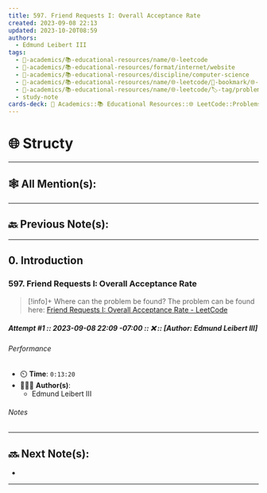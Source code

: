 ```yaml
---
title: 597. Friend Requests I꞉ Overall Acceptance Rate
created: 2023-09-08 22:13
updated: 2023-10-20T08:59
authors:
  - Edmund Leibert III
tags:
  - 🔴-academics/📚-educational-resources/name/🌐-leetcode
  - 🔴-academics/📚-educational-resources/format/internet/website
  - 🔴-academics/📚-educational-resources/discipline/computer-science
  - 🔴-academics/📚-educational-resources/name/🌐-leetcode/🔖-bookmark/🌐-leetcode/problems/597.-friend-requests-i꞉-overall-acceptance-rate
  - 🔴-academics/📚-educational-resources/name/🌐-leetcode/🏷️-tag/problem/tag/topic/database
  - study-note
cards-deck: 🔴 Academics::📚 Educational Resources::🌐 LeetCode::Problems::597. Friend Requests I꞉ Overall Acceptance Rate
---
```


# 🌐 Structy

---

## 🕸️ All Mention(s): 

---

## 🔙 Previous Note(s):

---

## 0. Introduction

### 597. Friend Requests I꞉ Overall Acceptance Rate

> [!info]+ Where can the problem be found?
> The problem can be found here: [Friend Requests I: Overall Acceptance Rate - LeetCode](https://leetcode.com/problems/friend-requests-i-overall-acceptance-rate/description/)

##### Attempt #1 :: 2023-09-08 22:09 -07:00 :: ❌ :: \[Author: Edmund Leibert III\]

###### Performance

- ⏲️ **Time**: `0:13:20`
- 🧔🏽‍♂️ **Author(s)**:
	- Edmund Leibert III

###### Notes



---

## 🔜 Next Note(s):
- 

---
